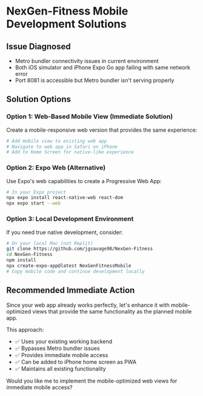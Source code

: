# NexGen-Fitness Mobile Development Solutions

## Issue Diagnosed
- Metro bundler connectivity issues in current environment
- Both iOS simulator and iPhone Expo Go app failing with same network error
- Port 8081 is accessible but Metro bundler isn't serving properly

## Solution Options

### Option 1: Web-Based Mobile View (Immediate Solution)
Create a mobile-responsive web version that provides the same experience:

```bash
# Add mobile view to existing web app
# Navigate to web app in Safari on iPhone
# Add to Home Screen for native-like experience
```

### Option 2: Expo Web (Alternative)
Use Expo's web capabilities to create a Progressive Web App:

```bash
# In your Expo project
npx expo install react-native-web react-dom
npx expo start --web
```

### Option 3: Local Development Environment
If you need true native development, consider:

```bash
# On your local Mac (not Replit)
git clone https://github.com/jgsavage98/NexGen-Fitness
cd NexGen-Fitness
npm install
npx create-expo-app@latest NexGenFitnessMobile
# Copy mobile code and continue development locally
```

## Recommended Immediate Action
Since your web app already works perfectly, let's enhance it with mobile-optimized views that provide the same functionality as the planned mobile app.

This approach:
- ✅ Uses your existing working backend
- ✅ Bypasses Metro bundler issues
- ✅ Provides immediate mobile access
- ✅ Can be added to iPhone home screen as PWA
- ✅ Maintains all existing functionality

Would you like me to implement the mobile-optimized web views for immediate mobile access?